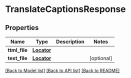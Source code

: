 # TranslateCaptionsResponse

## Properties
Name | Type | Description | Notes
------------ | ------------- | ------------- | -------------
**ttml_file** | [**Locator**](.md) |  | 
**text_file** | [**Locator**](.md) |  | [optional] 

[[Back to Model list]](../README.md#documentation-for-models) [[Back to API list]](../README.md#documentation-for-api-endpoints) [[Back to README]](../README.md)


